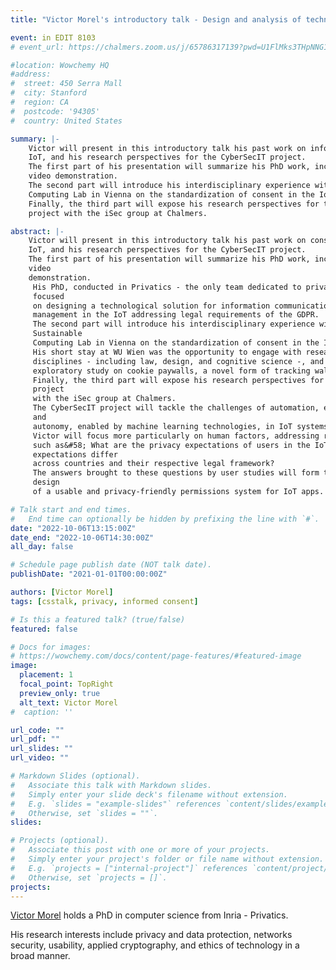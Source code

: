 ```yaml
---
title: "Victor Morel's introductory talk - Design and analysis of technical systems for humans"

event: in EDIT 8103
# event_url: https://chalmers.zoom.us/j/65786317139?pwd=U1FlMks3THpNNG1WaFRJNkJxQXdBQT09

#location: Wowchemy HQ
#address:
#  street: 450 Serra Mall
#  city: Stanford
#  region: CA
#  postcode: '94305'
#  country: United States

summary: |-
    Victor will present in this introductory talk his past work on informed consent in the 
    IoT, and his research perspectives for the CyberSecIT project.
    The first part of his presentation will summarize his PhD work, including a short 
    video demonstration.
    The second part will introduce his interdisciplinary experience within the Sustainable 
    Computing Lab in Vienna on the standardization of consent in the IoT.
    Finally, the third part will expose his research perspectives for the CyberSecIT
    project with the iSec group at Chalmers.

abstract: |-
    Victor will present in this introductory talk his past work on consent management in the 
    IoT, and his research perspectives for the CyberSecIT project.
    The first part of his presentation will summarize his PhD work, including a short 
    video 
    demonstration.
     His PhD, conducted in Privatics - the only team dedicated to privacy at Inria - 
     focused 
     on designing a technological solution for information communication and consent 
     management in the IoT addressing legal requirements of the GDPR.
     The second part will introduce his interdisciplinary experience within the 
     Sustainable 
     Computing Lab in Vienna on the standardization of consent in the IoT.
     His short stay at WU Wien was the opportunity to engage with researchers from other 
     disciplines - including law, design, and cognitive science -, and to conduct an 
     exploratory study on cookie paywalls, a novel form of tracking walls.
     Finally, the third part will expose his research perspectives for the CyberSecIT 
     project 
     with the iSec group at Chalmers.
     The CyberSecIT project will tackle the challenges of automation, enabled by software, 
     and 
     autonomy, enabled by machine learning technologies, in IoT systems.
     Victor will focus more particularly on human factors, addressing research questions 
     such as&#58; What are the privacy expectations of users in the IoT? Do these 
     expectations differ
     across countries and their respective legal framework?
     The answers brought to these questions by user studies will form the basis for the 
     design 
     of a usable and privacy-friendly permissions system for IoT apps.

# Talk start and end times.
#   End time can optionally be hidden by prefixing the line with `#`.
date: "2022-10-06T13:15:00Z"
date_end: "2022-10-06T14:30:00Z"
all_day: false

# Schedule page publish date (NOT talk date).
publishDate: "2021-01-01T00:00:00Z"

authors: [Victor Morel]
tags: [csstalk, privacy, informed consent]

# Is this a featured talk? (true/false)
featured: false

# Docs for images:
# https://wowchemy.com/docs/content/page-features/#featured-image
image:
  placement: 1
  focal_point: TopRight
  preview_only: true
  alt_text: Victor Morel
#  caption: ''

url_code: ""
url_pdf: ""
url_slides: ""
url_video: ""

# Markdown Slides (optional).
#   Associate this talk with Markdown slides.
#   Simply enter your slide deck's filename without extension.
#   E.g. `slides = "example-slides"` references `content/slides/example-slides.md`.
#   Otherwise, set `slides = ""`.
slides:

# Projects (optional).
#   Associate this post with one or more of your projects.
#   Simply enter your project's folder or file name without extension.
#   E.g. `projects = ["internal-project"]` references `content/project/deep-learning/index.md`.
#   Otherwise, set `projects = []`.
projects:
---
```


[Victor Morel](https://victor-morel.net/) holds a PhD in computer science from Inria - Privatics.

His research interests include privacy and data protection, networks security, usability, applied cryptography, and ethics of technology in a broad manner.
